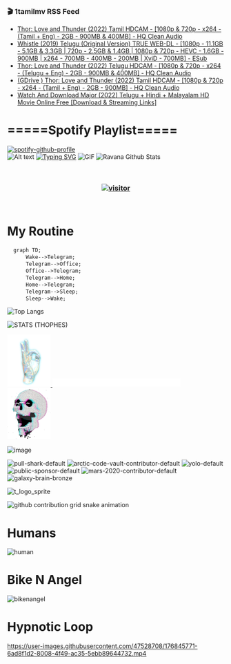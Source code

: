 ### 🎬 1tamilmv RSS Feed

<!-- BLOG-POST-LIST:START -->
- [Thor: Love and Thunder &lpar;2022&rpar; Tamil HDCAM - [1080p &amp; 720p - x264 - &lpar;Tamil + Eng&rpar; - 2GB - 900MB &amp; 400MB] - HQ Clean Audio](https://www.1tamilmv.space/index.php?/forums/topic/165129-thor-love-and-thunder-2022-tamil-hdcam-1080p-720p-x264-tamil-eng-2gb-900mb-400mb-hq-clean-audio/&do=findComment&comment=330043)
- [Whistle &lpar;2019&rpar; Telugu &lpar;Original Version&rpar; TRUE WEB-DL - [1080p - 11.1GB - 5.1GB &amp; 3.3GB | 720p - 2.5GB &amp; 1.4GB | 1080p &amp; 720p - HEVC - 1.6GB - 900MB | x264 - 700MB - 400MB - 200MB | XviD - 700MB] - ESub](https://www.1tamilmv.space/index.php?/forums/topic/62988-whistle-2019-telugu-original-version-true-web-dl-1080p-111gb-51gb-33gb-720p-25gb-14gb-1080p-720p-hevc-16gb-900mb-x264-700mb-400mb-200mb-xvid-700mb-esub/&do=findComment&comment=330042)
- [Thor: Love and Thunder &lpar;2022&rpar; Telugu HDCAM - [1080p &amp; 720p - x264 - &lpar;Telugu + Eng&rpar; - 2GB - 900MB &amp; 400MB] - HQ Clean Audio](https://www.1tamilmv.space/index.php?/forums/topic/165130-thor-love-and-thunder-2022-telugu-hdcam-1080p-720p-x264-telugu-eng-2gb-900mb-400mb-hq-clean-audio/&do=findComment&comment=330041)
- [&lpar;GDrive &rpar; Thor: Love and Thunder &lpar;2022&rpar; Tamil HDCAM - [1080p &amp; 720p - x264 - &lpar;Tamil + Eng&rpar; - 2GB - 900MB] - HQ Clean Audio](https://www.1tamilmv.space/index.php?/forums/topic/165145-gdrive-thor-love-and-thunder-2022-tamil-hdcam-1080p-720p-x264-tamil-eng-2gb-900mb-hq-clean-audio/&do=findComment&comment=330040)
- [Watch And Download Major &lpar;2022&rpar; Telugu + Hindi + Malayalam HD Movie Online Free [Download &amp; Streaming Links]](https://www.1tamilmv.space/index.php?/forums/topic/165144-watch-and-download-major-2022-telugu-hindi-malayalam-hd-movie-online-free-download-streaming-links/&do=findComment&comment=330039)
<!-- BLOG-POST-LIST:END -->

# =====Spotify Playlist=====
[![spotify-github-profile](https://spotify-github-profile.vercel.app/api/view?uid=31rfzgmuvvewegdlxvlev4ynz4vu&cover_image=true&theme=default&bar_color=53b14f&bar_color_cover=true)](https://ravana69.github.io/rss)
</br>
![Alt text](https://spotify-recently-played-readme.vercel.app/api?user=31rfzgmuvvewegdlxvlev4ynz4vu)
[![Typing SVG](https://readme-typing-svg.herokuapp.com?color=%2336BCF7&center=true&vCenter=true&multiline=true&height=81&lines=I+AM+RAVANA;CONTACT+ME+ON+TELEGRAM%3A+%40R4V4N4)](https://git.io/typing-svg)
<img align="centre" height="400px" width="490px" alt="GIF" src="https://github.com/ravana69/ravana69/blob/master/rvm.gif" />
![Ravana Github Stats](https://github-readme-stats.vercel.app/api?username=ravana69&&show_icons=true&theme=radical)

<br />
<h3 align="center"> <a href="https://t.me/r4v4n4"><img src="https://profile-counter.glitch.me/ravana69/count.svg" alt="visitor" width="600"></a> </h3>
</br>

<H1>My Routine</H1>

```mermaid
  graph TD;
      Wake-->Telegram;
      Telegram-->Office;
      Office-->Telegram;
      Telegram-->Home;
      Home-->Telegram;
      Telegram-->Sleep;
      Sleep-->Wake;
```
![Top Langs](https://github-readme-stats.vercel.app/api/top-langs/?username=ravana69&&show_icons=true&theme=radical)

![STATS (THOPHES)](https://github-profile-trophy.vercel.app/?username=ravana69&theme=gruvbox&margin-w=10&margin-h=15&column=8)
<br />
<p align="left">
    <a href="#">
        <img width="20%" src="./assets/images/hand.gif" alt="" />
    </a>
    <a href="#">
        <img width="59%" src="./assets/images/spacer.png" alt="" >
    </a>
    <a href="#">
        <img width="20%" src="./assets/images/skull.gif" alt="" />
    </a>
</p>


![image](https://user-images.githubusercontent.com/47528708/175298537-0623dc00-7b1a-4ec1-b5b1-71768763a234.png)

<img width="148" alt="pull-shark-default" src="https://user-images.githubusercontent.com/47528708/176419715-70981865-4dc6-489a-8a1a-06842db67b15.gif"> <img width="148" alt="arctic-code-vault-contributor-default" src="https://user-images.githubusercontent.com/47528708/175267501-e1fbbb8f-c2b2-4882-b865-2ac4debef26c.png"> <img width="148" alt="yolo-default" src="https://user-images.githubusercontent.com/47528708/175267654-281a1880-1129-4b7b-bf2f-de5dd2bc5afa.png"> <img width="148" alt="public-sponsor-default" src="https://user-images.githubusercontent.com/47528708/175268448-2e78cc75-fb25-4d76-bd22-7df520446b45.png"> <img width="148" alt="mars-2020-contributor-default" src="https://user-images.githubusercontent.com/47528708/175268475-de6d987a-3be9-4353-86a5-23b422559355.png"> <img width="148" alt="galaxy-brain-bronze" src="https://user-images.githubusercontent.com/47528708/176419717-e2fdca8b-0fdc-47dd-9511-a7ff52178a33.gif">

![t_logo_sprite](https://user-images.githubusercontent.com/47528708/175293007-21ff1792-1fca-4be3-bcae-12fdc3aa414f.svg)

![github contribution grid snake animation](https://raw.githubusercontent.com/ravana69/ravana69/output/github-contribution-grid-snake-dark.svg#gh-dark-mode-only)

# Humans
<img width="170" alt="human" src="https://user-images.githubusercontent.com/47528708/176413829-c142d478-1c96-4c3c-a2a4-2dd35374c335.gif">

# Bike N Angel
<img width="170" alt="bikenangel" src="https://user-images.githubusercontent.com/47528708/176616968-3a44f91e-8016-477c-9bb5-c4689a1adbee.gif">

# Hypnotic Loop

https://user-images.githubusercontent.com/47528708/176845771-6ad8f1d2-8008-4f49-ac35-5ebb89644732.mp4


